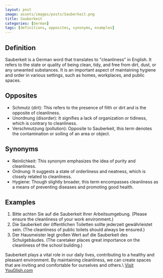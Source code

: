 ```yaml
---
layout: post
image: assets/images/posts/Sauberkeit.png
title: Sauberkeit
categories: [German]
tags: [definitions, opposites, synonyms, examples]
---
```


## Definition

Sauberkeit is a German word that translates to "cleanliness" in English. It refers to the state or quality of being clean, tidy, and free from dirt, dust, or any unwanted substances. It is an important aspect of maintaining hygiene and order in various settings, such as homes, workplaces, and public spaces.

## Opposites

- Schmutz (dirt): This refers to the presence of filth or dirt and is the opposite of cleanliness.
- Unordnung (disorder): It signifies a lack of organization or tidiness, which is contrary to cleanliness.
- Verschmutzung (pollution): Opposite to Sauberkeit, this term denotes the contamination or soiling of an area or object.

## Synonyms

- Reinlichkeit: This synonym emphasizes the idea of purity and cleanliness.
- Ordnung: It suggests a state of orderliness and neatness, which is closely related to cleanliness.
- Hygiene: Though slightly broader, this term encompasses cleanliness as a means of preventing diseases and promoting good health.

## Examples

1. Bitte achten Sie auf die Sauberkeit Ihrer Arbeitsumgebung. (Please ensure the cleanliness of your work environment.)
2. Die Sauberkeit der öffentlichen Toiletten sollte jederzeit gewährleistet sein. (The cleanliness of public toilets should always be ensured.)
3. Der Hausmeister legt großen Wert auf die Sauberkeit des Schulgebäudes. (The caretaker places great importance on the cleanliness of the school building.)

Sauberkeit plays a vital role in our daily lives, contributing to a healthy and pleasant environment. By maintaining cleanliness, we can create spaces that are inviting and comfortable for ourselves and others.\ <a id="yg-widget-0" class="youglish-widget" data-query="Sauberkeit" data-lang="german" data-components="8412" data-auto-start="0" data-bkg-color="theme_light" data-title="How%20to%20pronounce%20Sauberkeit%20in%20German"  rel="nofollow" href="https://youglish.com">Visit YouGlish.com</a><script async src="https://youglish.com/public/emb/widget.js" charset="utf-8"></script>